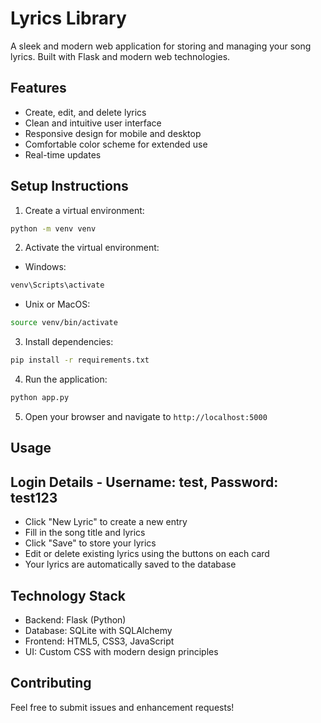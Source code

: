 # Lyrics Library

A sleek and modern web application for storing and managing your song lyrics. Built with Flask and modern web technologies.

## Features

- Create, edit, and delete lyrics
- Clean and intuitive user interface
- Responsive design for mobile and desktop
- Comfortable color scheme for extended use
- Real-time updates

## Setup Instructions

1. Create a virtual environment:
```bash
python -m venv venv
```

2. Activate the virtual environment:
- Windows:
```bash
venv\Scripts\activate
```
- Unix or MacOS:
```bash
source venv/bin/activate
```

3. Install dependencies:
```bash
pip install -r requirements.txt
```

4. Run the application:
```bash
python app.py
```

5. Open your browser and navigate to `http://localhost:5000`

## Usage
## Login Details - Username: test, Password: test123

- Click "New Lyric" to create a new entry
- Fill in the song title and lyrics
- Click "Save" to store your lyrics
- Edit or delete existing lyrics using the buttons on each card
- Your lyrics are automatically saved to the database

## Technology Stack

- Backend: Flask (Python)
- Database: SQLite with SQLAlchemy
- Frontend: HTML5, CSS3, JavaScript
- UI: Custom CSS with modern design principles

## Contributing

Feel free to submit issues and enhancement requests!
